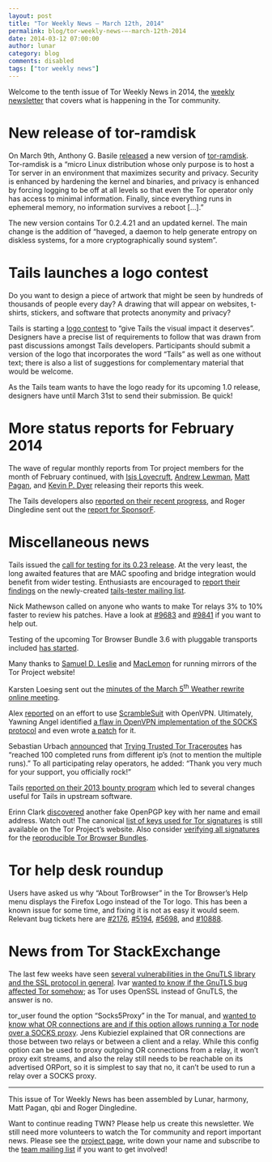 ```yaml
---
layout: post
title: "Tor Weekly News — March 12th, 2014"
permalink: blog/tor-weekly-news-—-march-12th-2014
date: 2014-03-12 07:00:00
author: lunar
category: blog
comments: disabled
tags: ["tor weekly news"]
---
```


Welcome to the tenth issue of Tor Weekly News in 2014, the [weekly newsletter](https://lists.torproject.org/cgi-bin/mailman/listinfo/tor-news) that covers what is happening in the Tor community.

New release of tor-ramdisk
==========================

On March 9th, Anthony G. Basile [released](http://opensource.dyc.edu/pipermail/tor-ramdisk/2014-March/000127.html) a new version of [tor-ramdisk](http://opensource.dyc.edu/tor-ramdisk). Tor-ramdisk is a “micro Linux distribution whose only purpose is to host a Tor server in an environment that maximizes security and privacy. Security is enhanced by hardening the kernel and binaries, and privacy is enhanced by forcing logging to be off at all levels so that even the Tor operator only has access to minimal information. Finally, since everything runs in ephemeral memory, no information survives a reboot […].”

The new version contains Tor 0.2.4.21 and an updated kernel. The main change is the addition of “haveged, a daemon to help generate entropy on diskless systems, for a more cryptographically sound system”.

Tails launches a logo contest
=============================

Do you want to design a piece of artwork that might be seen by hundreds of thousands of people every day? A drawing that will appear on websites, t-shirts, stickers, and software that protects anonymity and privacy?

Tails is starting a [logo contest](https://tails.boum.org/news/logo_contest/) to “give Tails the visual impact it deserves”. Designers have a precise list of requirements to follow that was drawn from past discussions amongst Tails developers. Participants should submit a version of the logo that incorporates the word “Tails” as well as one without text; there is also a list of suggestions for complementary material that would be welcome.

As the Tails team wants to have the logo ready for its upcoming 1.0 release, designers have until March 31st to send their submission. Be quick!

More status reports for February 2014
=====================================

The wave of regular monthly reports from Tor project members for the month of February continued, with [Isis Lovecruft](https://lists.torproject.org/pipermail/tor-reports/2014-March/000479.html), [Andrew Lewman](https://lists.torproject.org/pipermail/tor-reports/2014-March/000480.html), [Matt Pagan](https://lists.torproject.org/pipermail/tor-reports/2014-March/000482.html), and [Kevin P. Dyer](https://lists.torproject.org/pipermail/tor-reports/2014-March/000483.html) releasing their reports this week.

The Tails developers also [reported on their recent progress](https://tails.boum.org/news/report_2014_02/), and Roger Dingledine sent out the [report for SponsorF](https://lists.torproject.org/pipermail/tor-reports/2014-March/000484.html).

Miscellaneous news
==================

Tails issued the [call for testing for its 0.23 release](https://tails.boum.org/news/test_0.23-rc1/). At the very least, the long awaited features that are MAC spoofing and bridge integration would benefit from wider testing. Enthusiasts are encouraged to [report their findings](https://mailman.boum.org/pipermail/tails-testers/2014-March/000000.html) on the newly-created [tails-tester mailing list](https://tails.boum.org/news/tails-testers/).

Nick Mathewson called on anyone who wants to make Tor relays 3% to 10% faster to review his patches. Have a look at [\#9683](https://bugs.torproject.org/9683) and [\#9841](https://bugs.torproject.org/9841) if you want to help out.

Testing of the upcoming Tor Browser Bundle 3.6 with pluggable transports included [has started](https://lists.torproject.org/pipermail/tor-qa/2014-March/000346.html).

Many thanks to [Samuel D. Leslie](https://lists.torproject.org/pipermail/tor-mirrors/2014-March/000483.html) and [MacLemon](https://lists.torproject.org/pipermail/tor-mirrors/2014-March/000484.html) for running mirrors of the Tor Project website!

Karsten Loesing sent out the [minutes of the March 5<sup>th</sup> Weather rewrite online meeting](https://lists.torproject.org/pipermail/tor-dev/2014-March/006400.html).

Alex [reported](https://lists.torproject.org/pipermail/tor-dev/2014-March/006394.html) on an effort to use [ScrambleSuit](http://www.cs.kau.se/philwint/scramblesuit/) with OpenVPN. Ultimately, Yawning Angel identified [a flaw in OpenVPN implementation of the SOCKS protocol](https://lists.torproject.org/pipermail/tor-dev/2014-March/006427.html) and even wrote [a patch](https://github.com/Yawning/openvpn/commit/7474f1acfc) for it.

Sebastian Urbach [announced](https://lists.torproject.org/pipermail/tor-relays/2014-March/004037.html) that [Trying Trusted Tor Traceroutes](http://web.engr.illinois.edu/~das17/tor-traceroute_v1.html) has “reached 100 completed runs from different ip’s (not to mention the multiple runs).” To all participating relay operators, he added: “Thank you very much for your support, you officially rock!”

Tails [reported on their 2013 bounty program](https://tails.boum.org/news/bounties_2013_report/) which led to several changes useful for Tails in upstream software.

Erinn Clark [discovered](https://lists.torproject.org/pipermail/tor-dev/2014-March/006422.html) another fake OpenPGP key with her name and email address. Watch out! The canonical [list of keys used for Tor signatures](https://www.torproject.org/docs/signing-keys.html) is still available on the Tor Project’s website. Also consider [verifying all signatures](https://github.com/isislovecruft/scripts/blob/master/verify-gitian-builder-signatures) for the [reproducible Tor Browser Bundles](https://blog.torproject.org/blog/deterministic-builds-part-one-cyberwar-and-global-compromise).

Tor help desk roundup
=====================

Users have asked us why “About TorBrowser” in the Tor Browser’s Help menu displays the Firefox Logo instead of the Tor logo. This has been a known issue for some time, and fixing it is not as easy it would seem. Relevant bug tickets here are [\#2176](https://bugs.torproject.org/2176), [\#5194](https://bugs.torproject.org/5194), [\#5698](https://bugs.torproject.org/5698), and [\#10888](https://bugs.torproject.org/10888).

News from Tor StackExchange
===========================

The last few weeks have seen [several vulnerabilities in the GnuTLS library and the SSL protocol in general](http://www.gnutls.org/security.html#GNUTLS-SA-2014-2). Ivar [wanted to know if the GnuTLS bug affected Tor somehow](https://tor.stackexchange.com/q/1652/88); as Tor uses OpenSSL instead of GnuTLS, the answer is no.

tor\_user found the option “Socks5Proxy” in the Tor manual, and [wanted to know what OR connections are and if this option allows running a Tor node over a SOCKS proxy](https://tor.stackexchange.com/q/1654/88). Jens Kubieziel explained that OR connections are those between two relays or between a client and a relay. While this config option can be used to proxy outgoing OR connections from a relay, it won’t proxy exit streams, and also the relay still needs to be reachable on its advertised ORPort, so it is simplest to say that no, it can’t be used to run a relay over a SOCKS proxy.

* * * * *

This issue of Tor Weekly News has been assembled by Lunar, harmony, Matt Pagan, qbi and Roger Dingledine.

Want to continue reading TWN? Please help us create this newsletter. We still need more volunteers to watch the Tor community and report important news. Please see the [project page](https://trac.torproject.org/projects/tor/wiki/TorWeeklyNews), write down your name and subscribe to the [team mailing list](https://lists.torproject.org/cgi-bin/mailman/listinfo/news-team) if you want to get involved!
